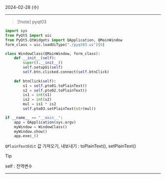 2024-02-28 (수)
<hr>


> [!note] pyqt03

```python
import sys
from PyQt5 import uic
from PyQt5.QtWidgets import QApplication, QMainWindow
form_class = uic.loadUiType("./pyqt03.ui")[0]

class WindowClass(QMainWindow, form_class):
	def __init__(self):
		super().__init__()
		self.setupUi(self)
		self.btn.clicked.connect(self.btnClick)
	
	def btnClick(self):
		s1 = self.pte01.toPlainText()
		s2 = self.pte02.toPlainText()
		is1 = int(s1)
		is2 = int(s2)
		mul = is1 * is2
		self.pte03.setPlainText(str(mul))

if __name__ == "__main__":
	app = QApplication(sys.argv)
	myWindow = WindowClass()
	myWindow.show()
	app.exec_()
```

`QPlainTextEdit` 값 가져오기, 내보내기 : toPlainText(), setPlainText()


>[!tip]
>self : 전역변수

<hr>

